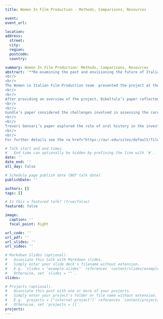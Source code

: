 ```yaml
---
title: Women In Film Production - Methods, Comparisons, Resources

event: 
event_url: 

location: 
address:
  street: 
  city:
  region: 
  postcode: 
  country: 

summary: Women In Film Production: Methods, Comparisons, Resources
abstract: '**Re-examining the past and envisioning the future of Italian cinema and media.**
<br/>
<br/>
The Women in Italian Film Production team  presented the project at the 2024 edition of the Journal of Italian Cinema & Media Studies International Conference with the panel  “Women in Italian film production: Industrial histories and gendered labour, 1945-1985”. The team presented three aspects of the research that highlight the challenges and complexities inherent in a project of this kind. The research, building on existing feminist film history, aims to investigate the place of women in Italian cinema by looking at a diverse range of professional roles.
<br/>
<br/>
After providing an overview of the project, Dibeltulo’s paper reflected on a number of methodological questions in relation to the process of doing feminist film history through the archive. In particular, it focused on the issues of collaborative work and unfinished films, while considering the opportunities offered by collaboration with cultural institutions in terms of shaping feminist archival practices. 
<br/>
<br/>
Gundle’s paper considered the challenges involved in assessing the career of screenwriter Suso Cecchi D’Amico, who threw away many of her papers and always considered herself an ‘artisan’ rather than an ‘artist’, both factors which have contributed to the very limited scholarly attention that has been paid to the most prolific and significant of postwar screenwriters. You can view Gundle’s presentation by clicking on this link:...
<br/>
<br/>
Treveri Gennari’s paper explored the role of oral history in the investigation of women’s labour in the Italian film industry. It presented the case studies selected by the project and the methodological challenges of using oral history as a feminist research approach.
<br/>
<br/>
For further details see the <a href="https://aur.edu/sites/default/files/JICMS%202024%20Conference%20Abstracts.pdf">conference abstract.</a>'

# Talk start and end times.
#   End time can optionally be hidden by prefixing the line with `#`.
date: ''
date_end: ''
all_day: false

# Schedule page publish date (NOT talk date).
publishDate: ''

authors: []
tags: []

# Is this a featured talk? (true/false)
featured: false

image:
  caption: ''
  focal_point: Right

url_code: ''
url_pdf: ''
url_slides: ''
url_video: ''

# Markdown Slides (optional).
#   Associate this talk with Markdown slides.
#   Simply enter your slide deck's filename without extension.
#   E.g. `slides = "example-slides"` references `content/slides/example-slides.md`.
#   Otherwise, set `slides = ""`.
slides:

# Projects (optional).
#   Associate this post with one or more of your projects.
#   Simply enter your project's folder or file name without extension.
#   E.g. `projects = ["internal-project"]` references `content/project/deep-learning/index.md`.
#   Otherwise, set `projects = []`.
projects:
---
```


